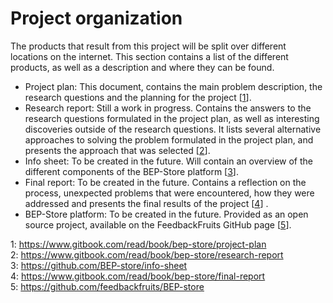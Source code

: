 # Project organization

The products that result from this project will be split over different locations on the internet. This section contains a list of the different products, as well as a description and where they can be found.

- Project plan: This document, contains the main problem description, the research questions and the planning for the project [[1]].
- Research report: Still a work in progress. Contains the answers to the research questions formulated in the project plan, as well as interesting discoveries outside of the research questions. It lists several alternative approaches to solving the problem formulated in the project plan, and presents the approach that was selected [[2]].
- Info sheet: To be created in the future. Will contain an overview of the different components of the BEP-Store platform [[3]].
- Final report: To be created in the future. Contains a reflection on the process, unexpected problems that were encountered, how they were addressed and presents the final results of the project [[4]] .
- BEP-Store platform: To be created in the future. Provided as an open source project, available on the FeedbackFruits GitHub page [[5]].

[1]: https://www.gitbook.com/read/book/bep-store/project-plan
[2]: https://www.gitbook.com/read/book/bep-store/research-report
[3]: https://github.com/BEP-store/info-sheet
[4]: https://www.gitbook.com/read/book/bep-store/final-report
[5]: https://github.com/feedbackfruits/BEP-store

1: https://www.gitbook.com/read/book/bep-store/project-plan  
2: https://www.gitbook.com/read/book/bep-store/research-report  
3: https://github.com/BEP-store/info-sheet  
4: https://www.gitbook.com/read/book/bep-store/final-report  
5: https://github.com/feedbackfruits/BEP-store  
